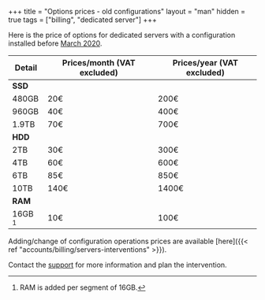 +++
title = "Options prices - old configurations"
layout = "man"
hidden = true
tags = ["billing", "dedicated server"]
+++

Here is the price of options for dedicated servers with a configuration installed before [March 2020](https://blog.alwaysdata.com/2020/03/03/harderware-better-faster-stronger/).

| Detail    | Prices/month (VAT excluded) | Prices/year (VAT excluded) |
| --------- | --------------------------- | -------------------------- |
| **SSD**   |                             |                            |
| 480GB     | 20€                         | 200€                       |
| 960GB     | 40€                         | 400€                       |
| 1.9TB     | 70€                         | 700€                       |
| **HDD**   |                             |                            |
| 2TB       | 30€                         | 300€                       |
| 4TB       | 60€                         | 600€                       |
| 6TB       | 85€                         | 850€                       |
| 10TB      | 140€                        | 1400€                      |
| **RAM**   |                             |                            |
| 16GB [^1] | 10€                         | 100€                       |

Adding/change of configuration operations prices are available [here]({{< ref "accounts/billing/servers-interventions" >}}).

Contact the [support](https://admin.alwaysdata.com/support/add/) for more information and plan the intervention.

[^1]: RAM is added per segment of 16GB.
